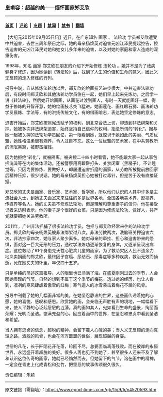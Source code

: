 ### 皇甫容：超越的美——缅怀画家郑艾欣

---

#### [首页](../../../..?n4520593) &nbsp;|&nbsp; [评论](../../../../../epoch-comment?n4520593) &nbsp;|&nbsp; [专题](../../../../../epoch-special?n4520593) &nbsp;|&nbsp; [禁闻](../../../../../epoch-news?n4520593) &nbsp;|&nbsp; [禁书](../../../../../books?n4520593) &nbsp;|&nbsp; [翻墙](https://github.com/gfw-breaker/nogfw/blob/master/README.md?n4520593)


<div class="post_content" id="artbody" itemprop="articleBody">
 <!-- article content begin -->
 <p>
  【大纪元2015年09月05日讯】近日，在广东知名
  <ok href="https://www.epochtimes.com/gb/tag/%E7%94%BB%E5%AE%B6.html">
   画家
  </ok>
  、
  <ok href="https://www.epochtimes.com/gb/tag/%E6%B3%95%E8%BD%AE%E5%8A%9F.html">
   法轮功
  </ok>
  学员郑艾欣遭受中共迫害，去世三周年祭日之际，她的母亲杨焕英对迫害元凶江泽民提起控告，控告迫害的元凶江泽民对她和她女儿多年来的迫害，以及对她的家庭和家人造成的深重伤害。
 </p>
 <p>
  1998年，知名
  <ok href="https://www.epochtimes.com/gb/tag/%E7%94%BB%E5%AE%B6.html">
   画家
  </ok>
  郑艾欣在朋友的介绍下开始修炼
  <ok href="https://www.epochtimes.com/gb/tag/%E6%B3%95%E8%BD%AE%E5%8A%9F.html">
   法轮功
  </ok>
  。她并不是为了祛病健身才修炼，因为她读到《转法轮》后，找到了人生的价值和生命的意义，因此义无反顾的走入修炼的行列。
 </p>
 <p>
  报导中说，自从修炼法轮功以后，郑艾欣的绘画技艺进步很大。中共迫害法轮功后，有段时间郑艾欣和其他法轮功学员住在一起，她们早上起来先炼功，之后学一讲《转法轮》，然后她开始画画，从画花过渡到画人，有时一天就能画好一幅，得益于修炼的开智开慧，她的绘画技艺突飞猛进。她画莲花、画红眼石狮、画法轮功学员晨炼、学法等，有的洪扬传统文化，有的借画喻志，表达她坚定修炼的意志。
 </p>
 <p>
  迫害开始后，郑艾欣按照宪法赋予的权利，到北京合法上访，却遭到非法绑架和关押。她被多次非法绑架迫害，始终坚持自己信仰的权利，拒绝所谓的“转化”。据与她一起被关押的法轮功学员回忆，第一眼看到她，就惊讶于她如此的美丽、气质优雅，她性格温柔很有涵养，令人过目不忘。这么一位优雅的艺术家，在中共劳教所的流氓黑窝，被野蛮摧残。
 </p>
 <p>
  因为她拒绝“转化”，就被隔离，被夹控二十四小时看管，她不能跟大家一起从事包括洗澡等在内的集体活动，还被警察用高跟鞋打头、关禁闭室（黑房子），不让睡觉等。只因为要修炼、要做好人，却屡遭迫害折磨的画家，从劳教所被提前放回家后精神压抑，很少说话。她的母亲杨焕英担心她被打过毒针，但是苦于没有直接证据。
 </p>
 <p>
  郑艾欣的丈夫是画家、音乐家、艺术家、哲学家，所以他们认识的人其中许多是主流社会人士，到她丈夫画室来来往往的多是世界各地、全国各地美术界、影视界、传媒界等名人。她的丈夫虽不修炼法轮功，但是理解和尊重妻子的信仰。他在接受记者采访时表示，他的妻子是个很好的女孩，只是因为修炼法轮功、做好人，共产党就要把她关进劳教所。
 </p>
 <p>
  2011年，广州非法抓捕了很多法轮功学员，包括与郑艾欣经常来往的法轮功学员。郑艾欣的母亲杨焕英被非法绑架过八次，非法劳教两次，洗脑班关押迫害六次，非法抄家四次，她与家人聚少离多。她对母亲的牵挂、担心和迫害带来的恐惧，面对这一巨大无形的压力，通过学法炼功逐渐恢复的身体，又逐渐呈现出病症。这位救助了61个身患先天性心脏病儿童的画家，为了救助灾区人民不遗余力地义卖捐画的郑艾欣，最终因子宫癌、尿结石、尿毒症等多种疾病，救治无效而仙逝，死在她丈夫的怀里，年仅四十五岁。
 </p>
 <p>
  只是单纯的简述这篇报导，人的眼里也已涌满了泪。在盛夏刚刚过去的季节，人会因她表现的气节，自然的想到不属于这个季节的梅花。透过她的经历，也让人看到，凛冽的寒风肆虐着傲雪的红梅；寒气逼人的冰雪袭击着梅花不屈的风骨。
 </p>
 <p>
  报导中刊载了她的几幅画非常的美。在她坚忍静谧的世界，这些画传递着她的心愿，她的喜悦、感叹和感恩。欣赏她的画，会亲临无声胜有声的境地，一幅幅看下来，使人平静的心泛起层层的涟漪。真的画如其人，宛如看到生命的盛景，绚丽而荣耀；光明而圣洁。饱满充盈的心，回应着画中的世界，在坚忍和忠贞中看到圣洁和希望。
 </p>
 <p>
  当人拥有忠贞的信念，超脱的精神，会留下震人心魄的美；当人义无反顾的走向真理之路，洒脱的风骨，也会在浑浑噩噩的世俗，展现超越的身姿。
 </p>
 <p>
  世俗的凡花，长于阡陌花开花落，轮回不尽，总要面临凋落残败。而在彼岸的永恒世界，永远盛开着超脱的美好。很多人再也见不到她了，甚至很多人还来不及了解和认识这位传奇的画家，她就已经悄然而去。但她留下的气节，溶在画中的精神，一定会在青史上化成青松和劲竹，把坚忍的故事传颂很久很久。
 </p>
 <p>
  责任编辑：朱颖
 </p>
 <!-- article content end -->
 <div id="below_article_ad">
 </div>
</div>


---

原文链接（需翻墙）：https://www.epochtimes.com/gb/15/9/5/n4520593.htm